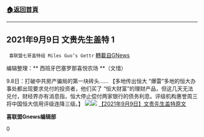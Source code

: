 ###  [:house:返回首頁](https://github.com/ourhimalayas/txt)
---


## 2021年9月9日 文贵先生盖特 1
` 喜联盟七哥盖特组 Miles Guo’s Gettr` [轉載自GNews](https://gnews.org/zh-hans/1522446/)

编辑整理：** 西班牙巴塞罗那喜悦农场 **（文惜）

9.8日：打破中共房产骗局的第一块砖头…… 【多地传出恒大 “爆雷”多地的恒大办事处都出现要求兑付的投资者，他们买了 “恒大财富”的理财产品，但这几天无法兑付，财经界亦有消息指，恒大停止偿付两家银行的债务利息。评级机构惠誉周三将中国恒大信用评级连降三级。】
![](https://assets.gnews.org/wp-content/uploads/2021/09/8ef727fcceb48c2f5dac03db5178104d.jpg)![](https://assets.gnews.org/wp-content/uploads/2021/09/c6ff6e3b99cdcdb33785f8bb5470a48c.jpg)
[【2021年9月9日】文贵先生盖特原文](https://gettr.com/post/pajce80a0e)

**喜联盟Gnews编辑部**

0
